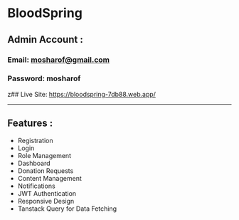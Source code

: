 # BloodSpring

## Admin Account :

### Email: mosharof@gmail.com

### Password: mosharof

z## Live Site: <https://bloodspring-7db88.web.app/>

---

## Features :

- Registration
- Login
- Role Management
- Dashboard
- Donation Requests
- Content Management
- Notifications
- JWT Authentication
- Responsive Design
- Tanstack Query for Data Fetching
